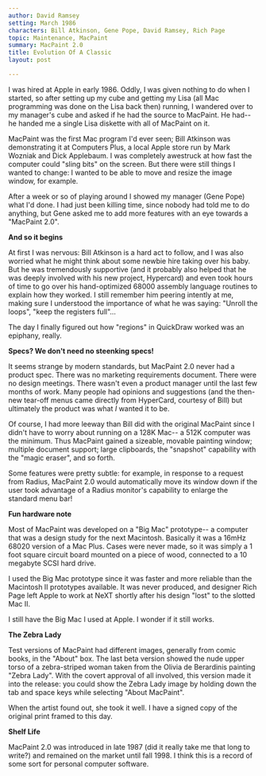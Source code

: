 ```yaml
---
author: David Ramsey
setting: March 1986
characters: Bill Atkinson, Gene Pope, David Ramsey, Rich Page
topic: Maintenance, MacPaint
summary: MacPaint 2.0
title: Evolution Of A Classic
layout: post

---
```


I was hired at Apple in early 1986. Oddly, I was given nothing to do when I started, so after setting up my cube and getting my Lisa (all Mac programming was done on the Lisa back then) running, I wandered over to my manager's cube and asked if he had the source to MacPaint. He had-- he handed me a single Lisa diskette with all of MacPaint on it.

  
  
  
  
MacPaint was the first Mac program I'd ever seen; Bill Atkinson was demonstrating it at Computers Plus, a local Apple store run by Mark Wozniak and Dick Applebaum. I was completely awestruck at how fast the computer could "sling bits" on the screen. But there were still things I wanted to change: I wanted to be able to move and resize the image window, for example.  
  
  
After a week or so of playing around I showed my manager (Gene Pope) what I'd done. I had just been killing time, since nobody had told me to do anything, but Gene asked me to add more features with an eye towards a "MacPaint 2.0".  
  
  
**And so it begins**  
  
  
At first I was nervous: Bill Atkinson is a hard act to follow, and I was also worried what he might think about some newbie hire taking over his baby. But he was tremendously supportive (and it probably also helped that he was deeply involved with his new project, Hypercard) and even took hours of time to go over his hand-optimized 68000 assembly language routines to explain how they worked. I still remember him peering intently at me, making sure I understood the importance of what he was saying: "Unroll the loops", "keep the registers full"...  
  
  
The day I finally figured out how "regions" in QuickDraw worked was an epiphany, really.   
  
  
**Specs? We don't need no steenking specs!**  
  
  
It seems strange by modern standards, but MacPaint 2.0 never had a product spec. There was no marketing requirements document. There were no design meetings. There wasn't even a product manager until the last few months of work. Many people had opinions and suggestions (and the then-new tear-off menus came directly from HyperCard, courtesy of Bill) but ultimately the product was what _I_ wanted it to be.   
  
  
Of course, I had more leeway than Bill did with the original MacPaint since I didn't have to worry about running on a 128K Mac-- a 512K computer was the minimum. Thus MacPaint gained a sizeable, movable painting window; multiple document support; large clipboards, the "snapshot" capability with the "magic eraser", and so forth.  
  
  
Some features were pretty subtle: for example, in response to a request from Radius, MacPaint 2.0 would automatically move its window down if the user took advantage of a Radius monitor's capability to enlarge the standard menu bar!  
  
  
**Fun hardware note**  
  
  
Most of MacPaint was developed on a "Big Mac" prototype-- a computer that was a design study for the next Macintosh. Basically it was a 16mHz 68020 version of a Mac Plus. Cases were never made, so it was simply a 1 foot square circuit board mounted on a piece of wood, connected to a 10 megabyte SCSI hard drive.  
  
  
I used the Big Mac prototype since it was faster and more reliable than the Macintosh II prototypes available. It was never produced, and designer Rich Page left Apple to work at NeXT shortly after his design "lost" to the slotted Mac II.  
  
  
I still have the Big Mac I used at Apple. I wonder if it still works.  
  
  
**The Zebra Lady**  
  
  
Test versions of MacPaint had different images, generally from comic books, in the "About" box. The last beta version showed the nude upper torso of a zebra-striped woman taken from the Olivia de Berardinis painting "Zebra Lady". With the covert approval of all involved, this version made it into the release: you could show the Zebra Lady image by holding down the tab and space keys while selecting "About MacPaint".   
  
  
When the artist found out, she took it well. I have a signed copy of the original print framed to this day.  
  
  
**Shelf Life**  
  
  
MacPaint 2.0 was introduced in late 1987 (did it really take me that long to write?) and remained on the market until fall 1998. I think this is a record of some sort for personal computer software. 
